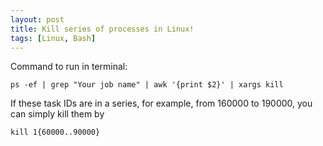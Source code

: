 ```yaml
---
layout: post
title: Kill series of processes in Linux!
tags: [Linux, Bash]
---
```


Command to run in terminal:

`
ps -ef | grep "Your job name" | awk '{print $2}' | xargs kill
`

If these task IDs are in a series, for example, from 160000 to 190000, you can simply kill them by

`
kill 1{60000..90000}
`

